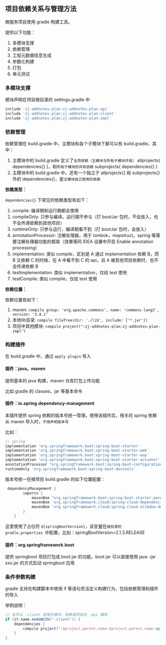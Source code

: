 ## 项目依赖关系与管理方法

微服务项目使用 gradle 构建工具。

提供以下功能：

1. 多模块支撑
2. 依赖管理
3. 工程元数据信息生成
4. 参数化构建
5. 打包
6. 单元测试

### 多模块支撑

模块声明在项目根目录的 settings.gradle 中

```groovy
include 'zj-addnotes-plan:zj-addnotes-plan-api'
include 'zj-addnotes-plan:zj-addnotes-plan-client'
include 'zj-addnotes-plan:zj-addnotes-plan-impl'
```

### 依赖管理

依赖管理在 build.gradle 中，主模块和各个子模块下都可以有 build.gradle，其中：

1. 主模块中的 build.gradle 定义了`全局依赖（主模块与所有子模块共有）` allprojects{ dependencies{} }，和`所有子模块的共有依赖` subprojects{ dependencies{} }
2. 主模块中的 build.gradle 中，还有一个独立于 allprojects{} 和 subprojects{} 外的 dependencies{}，是`主模块自己使用的依赖`

**依赖类型：**

`dependencies{}` 下常见的依赖类型有如下：

1. compile: 编译期和运行期都会使用
1. compileOnly: 只参与编译，运行期不参与（打 bootJar 包时，不会放入，也不会传递依赖到其他项目）
1. runtimeOnly: 只参与运行，编译期看不到（打 bootJar 包时，会放入）
1. annotationProcessor: 注解处理器，用于 lombok，mapstruct，spring 等需要注解处理器功能的框架（效果等同 IDEA 设置中开启 Enable annotation processing）
1. implementation: 类似 compile，区别是 A 通过 implementation 依赖 B，而 B 又依赖 C 的时候，在 A 中看不到 C 的 api，且 A 被其他项目依赖时，也不会传递依赖 B
1. testImplementation: 类似 implementation，仅给 test 使用
1. testCompile: 类似 compile，仅给 test 使用

**依赖位置：**

依赖位置有如下：

1. maven: `compile group: 'org.apache.commons', name: 'commons-lang3', version: '3.8.1'`
1. 本地lib目录: `compile fileTree(dir: './lib', include: ['*.jar'])`
1. 项目中其他模块: `compile project(":zj-addnotes-plan:zj-addnotes-plan-impl")`

### 构建插件

在 build.gradle 中，通过 `apply plugin` 导入

#### 插件：java，maven

提供基本的 java 构建，maven 仓库打包上传功能

比如 gradle 的 classes，jar 等基本命令

#### 插件：io.spring.dependency-management

本插件提供 spring 依赖的版本号统一管理，使用该插件后，相关的 spring 依赖从 maven 导入时，`不用声明版本号`

比如：

```groovy
// spring
implementation 'org.springframework.boot:spring-boot-starter'
implementation 'org.springframework.boot:spring-boot-starter-web'
implementation 'org.springframework.boot:spring-boot-starter-aop'
implementation 'org.springframework.boot:spring-boot-starter-actuator'
annotationProcessor "org.springframework.boot:spring-boot-configuration-processor"
runtimeOnly 'org.springframework.boot:spring-boot-devtools'
```

版本号统一在根项目 build.gradle 的如下位置配置：

```groovy
 dependencyManagement {
        imports {
            mavenBom "org.springframework.boot:spring-boot-starter-parent:${springBootVersion}"
            mavenBom 'org.springframework.cloud:spring-cloud-dependencies:Greenwich.SR1'
            mavenBom 'org.springframework.cloud:spring-cloud-alibaba-dependencies:0.9.0.RELEASE'
        }
    }
```

这里使用了占位符 `${springBootVersion}`，该变量在`根目录的 gradle.properties `中配置，比如：springBootVersion=2.1.3.RELEASE

#### 插件：org.springframework.boot

提供 springboot 项目打包成 boot jar 的功能，boot jar 可以直接使用 java -jar xxx.jar 的方式启动 springboot 应用

### 条件参数构建

gradle 支持在构建脚本中使用 if 等语句灵活定义构建行为，包括依赖管理和插件的导入

举例说明：

```groovy
// 名字以 -client 结尾的模块，依赖其同名的 -api 模块
if (it.name.endsWith("-client")) {
    dependencies {
        compile project(":$project.parent.name:$project.parent.name-api")
    }
}
```